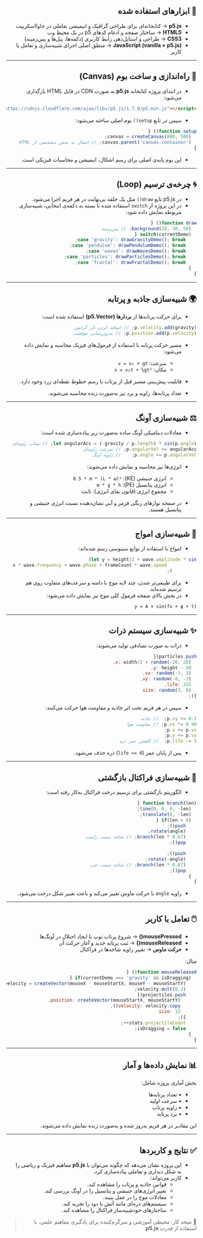 <div dir="rtl">

## 📌 ابزارهای استفاده شده
- **p5.js** → کتابخانه‌ای برای طراحی گرافیک و انیمیشن تعاملی در جاوااسکریپت  
- **HTML5** → ساختار صفحه و ادغام کدهای p5 در یک محیط وب  
- **CSS3** → طراحی و استایل‌دهی رابط کاربری (دکمه‌ها، پنل‌ها و پس‌زمینه)  
- **JavaScript (vanilla + p5.js)** → منطق اصلی اجرای شبیه‌سازی و تعامل با کاربر  

---

## 🎨 راه‌اندازی و ساخت بوم (Canvas)
- در ابتدای پروژه کتابخانه **p5.js** به صورت CDN در فایل HTML بارگذاری می‌شود:  

```html
<script src="https://cdnjs.cloudflare.com/ajax/libs/p5.js/1.7.0/p5.min.js"></script>
```

- سپس در تابع `setup()` بوم اصلی ساخته می‌شود:

```javascript
function setup() {
  canvas = createCanvas(800, 500);
  canvas.parent('canvas-container'); // اتصال به بخش مشخصی از HTML
}
```

- این بوم پایه‌ی اصلی برای رسم اشکال، انیمیشن و محاسبات فیزیکی است.

---

## 🌀 چرخه‌ی ترسیم (Loop)

- در p5.js تابع `draw()` مثل یک حلقه بی‌نهایت در هر فریم اجرا می‌شود.  
- در این پروژه از `switch` استفاده شده تا بسته به دکمه‌ی انتخابی، شبیه‌سازی مربوطه نمایش داده شود:  

```javascript
function draw() {
  background(20, 30, 50); // پس‌زمینه
  switch(currentDemo) {
    case 'gravity': drawGravityDemo(); break;
    case 'pendulum': drawPendulumDemo(); break;
    case 'waves': drawWavesDemo(); break;
    case 'particles': drawParticlesDemo(); break;
    case 'fractal': drawFractalDemo(); break;
  }
}
```

---

## 🌍 شبیه‌سازی جاذبه و پرتابه

- برای حرکت پرتابه‌ها از **بردارها (p5.Vector)** استفاده شده است:  

```javascript
p.velocity.add(gravity); // اضافه کردن اثر گرانش
p.position.add(p.velocity); // به‌روزرسانی موقعیت
```

- مسیر حرکت پرتابه با استفاده از فرمول‌های فیزیک محاسبه و نمایش داده می‌شود:  
  - سرعت: `v = v₀ + gt`  
  - مکان: `s = v₀t + ½gt²`  

- قابلیت پیش‌بینی مسیر قبل از پرتاب با رسم خطوط نقطه‌ای زرد وجود دارد.  
- تعداد پرتابه‌ها، زاویه و برد نیز به‌صورت زنده محاسبه می‌شوند.  

---

## ⚖️ شبیه‌سازی آونگ

- معادلات دینامیکی آونگ ساده به‌صورت زیر پیاده‌سازی شده است:  

```javascript
let angularAcc = (-gravity / p.length) * sin(p.angle); // شتاب زاویه‌ای
p.angularVel += angularAcc; // سرعت زاویه‌ای
p.angle += p.angularVel;    // زاویه آونگ
```

- انرژی‌ها نیز محاسبه و نمایش داده می‌شوند:  
  - انرژی جنبشی (KE): `0.5 * m * (L * ω)²`  
  - انرژی پتانسیل (PE): `m * g * h`  
  - مجموع انرژی (قانون بقای انرژی): ثابت  

- در صفحه نوارهای رنگی قرمز و آبی نشان‌دهنده نسبت انرژی جنبشی و پتانسیل هستند.  

---

## 🌊 شبیه‌سازی امواج

- امواج با استفاده از توابع سینوسی رسم شده‌اند:  

```javascript
let y = height/2 + wave.amplitude * sin(
           x * wave.frequency + wave.phase + frameCount * wave.speed
         );
```

- برای طبیعی‌تر شدن، چند لایه موج با دامنه و سرعت‌های متفاوت روی هم ترسیم شده‌اند.  
- در بخش بالای صفحه فرمول کلی موج نیز نمایش داده می‌شود:  

```
y = A × sin(fx + φ + t)
```

---

## ✨ شبیه‌سازی سیستم ذرات

- ذرات به صورت تصادفی تولید می‌شوند:  

```javascript
particles.push({
  x: width/2 + random(-20, 20),
  y: height - 50,
  vx: random(-3, 3),
  vy: random(-8, -3),
  life: 255,
  size: random(3, 8)
});
```

- سپس در هر فریم تحت اثر جاذبه و مقاومت هوا حرکت می‌کنند:  

```javascript
p.vy += 0.1;  // جاذبه
p.vx *= 0.99; // مقاومت هوا
p.x += p.vx;
p.y += p.vy;
p.life -= 3;  // کاهش عمر ذره
```

- پس از پایان عمر (`life <= 0`) ذره حذف می‌شود.  

---

## 🌳 شبیه‌سازی فراکتال بازگشتی

- الگوریتم بازگشتی برای ترسیم درخت فراکتال به‌کار رفته است:  

```javascript
function branch(len) {
  line(0, 0, 0, -len);
  translate(0, -len);
  if(len > 4) {
    push();
    rotate(angle);
    branch(len * 0.67); // شاخه سمت راست
    pop();

    push();
    rotate(-angle);
    branch(len * 0.67); // شاخه سمت چپ
    pop();
  }
}
```

- زاویه `angle` با حرکت ماوس تغییر می‌کند و باعث تغییر شکل درخت می‌شود.  

---

## 🖱️ تعامل با کاربر

- **mousePressed()** → شروع پرتاب توپ یا ایجاد اختلال در آونگ‌ها  
- **mouseReleased()** → ثبت پرتابه جدید و آغاز حرکت آن  
- **حرکت ماوس** → تغییر زاویه شاخه‌ها در فراکتال  

مثال:  

```javascript
function mouseReleased() {
  if(currentDemo === 'gravity' && isDragging) {
    let velocity = createVector(mouseX - mouseStartX, mouseY - mouseStartY);
    velocity.mult(0.3);
    projectiles.push({
      position: createVector(mouseStartX, mouseStartY),
      velocity: velocity.copy(),
      size: 12
    });
    stats.projectileCount++;
    isDragging = false;
  }
}
```

---

<div dir="rtl">

## 📊 نمایش داده‌ها و آمار

بخش آماری پروژه شامل:

- ▪️ تعداد پرتابه‌ها  
- ▪️ سرعت اولیه  
- ▪️ زاویه پرتاب  
- ▪️ برد پرتابه  

این مقادیر در هر فریم به‌روز شده و به‌صورت زنده نمایش داده می‌شوند.  

</div>

---

## ✅ نتایج و کاربردها

- این پروژه نشان می‌دهد که چگونه می‌توان با **p5.js** مفاهیم فیزیک و ریاضی را به شکل دیداری و تعاملی پیاده‌سازی کرد.  
- کاربر می‌تواند:  
  - قوانین جاذبه و پرتاب را مشاهده کند.  
  - تغییر انرژی‌های جنبشی و پتانسیل را در آونگ بررسی کند.  
  - معادلات موج را در عمل ببیند.  
  - سیستم‌های ذره‌ای مانند آتش یا دود را تجربه کند.  
  - ساختارهای خودشبیه‌ساز فراکتال را مشاهده کند.  

> 🎯 نتیجه کار: محیطی آموزشی و سرگرم‌کننده برای یادگیری مفاهیم علمی، با استفاده از قدرت **p5.js**.  

</div>
